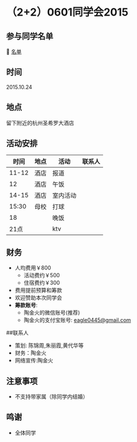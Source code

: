 # （2+2）0601同学会2015
## 参与同学名单
 :bell: [名单](statistics.md)

## 时间
2015.10.24

## 地点
留下附近的杭州圣希罗大酒店

## 活动安排
时间|地点|活动|联系人
---|---|---|---
11-12|酒店|报道|
12|酒店|午饭|
14-15|酒店|室内活动|
15:30|母校|打球|
18||晚饭|
21点||ktv|

## 财务
- 人均费用￥800
  - 活动费约￥500
  - 住宿费约￥300
- 费用提前预算和筹款
- 欢迎赞助本次同学会
- **筹款账号**:
  - 陶金火的微信账号(推荐)
  - 陶金火的支付宝账号: eagle0445@gmail.com

##联系人
- 策划: 陈锦周,朱丽霞,黄代华等
- 财务：陶金火
- 网络宣传:陶金火

## 注意事项
- 不支持带家属（除同学内结婚）

## 鸣谢
- 全体同学
